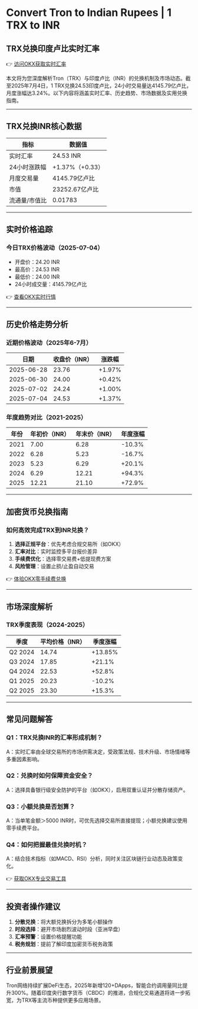 # Convert Tron to Indian Rupees | 1 TRX to INR

## TRX兑换印度卢比实时汇率

👉 [访问OKX获取实时汇率](https://bit.ly/okx_welcome)

本文将为您深度解析Tron（TRX）与印度卢比（INR）的兑换机制及市场动态。截至2025年7月4日，1 TRX兑换24.53印度卢比，24小时交易量达4145.79亿卢比，月度涨幅达3.24%。以下内容将涵盖实时汇率、历史趋势、市场数据及实用兑换指南。

---

## TRX兑换INR核心数据

| 指标                | 数据值          |
|---------------------|-----------------|
| 实时汇率            | 24.53 INR       |
| 24小时涨跌幅        | +1.37%（+0.33）|
| 月度交易量          | 4145.79亿卢比   |
| 市值                | 23252.67亿卢比  |
| 流通量/市值比       | 0.01783         |

---

## 实时价格追踪

### 今日TRX价格波动（2025-07-04）
- 开盘价：24.20 INR
- 最高价：24.53 INR
- 最低价：24.00 INR
- 24小时成交量：4145.79亿卢比

👉 [查看OKX实时行情](https://bit.ly/okx_welcome)

---

## 历史价格走势分析

### 近期价格波动（2025年6-7月）
| 日期       | 收盘价（INR） | 涨跌幅   |
|------------|---------------|----------|
| 2025-06-28 | 23.76         | +1.97%   |
| 2025-06-30 | 24.00         | +0.42%   |
| 2025-07-02 | 24.24         | +1.00%   |
| 2025-07-04 | 24.53         | +1.37%   |

### 年度趋势对比（2021-2025）
| 年份 | 年初价（INR） | 年末价（INR） | 年度涨幅 |
|------|---------------|---------------|----------|
| 2021 | 7.00          | 6.28          | -10.3%   |
| 2022 | 6.28          | 5.23          | -16.7%   |
| 2023 | 5.23          | 6.29          | +20.1%   |
| 2024 | 6.29          | 12.21         | +94.3%   |
| 2025 | 12.21         | 21.10         | +72.9%   |

---

## 加密货币兑换指南

### 如何高效完成TRX到INR兑换？

1. **选择正规平台**：优先考虑合规交易所（如OKX）
2. **汇率对比**：实时监控多平台报价差异
3. **手续费优化**：选择零交易费+低提现费方案
4. **风险管理**：设置止损/止盈自动交易

👉 [体验OKX零手续费兑换](https://bit.ly/okx_welcome)

---

## 市场深度解析

### TRX季度表现（2024-2025）
| 季度   | 平均价格（INR） | 季度涨幅 |
|--------|------------------|----------|
| Q2 2024| 14.74            | +13.85%  |
| Q3 2024| 17.85            | +21.1%   |
| Q4 2024| 22.53            | +52.8%   |
| Q1 2025| 20.23            | -10.2%   |
| Q2 2025| 23.30            | +15.3%   |

---

## 常见问题解答

### Q1：TRX兑换INR的汇率形成机制？
A：实时汇率由全球交易所的市场供需决定，受政策法规、技术升级、市场情绪等多重因素影响。

### Q2：兑换时如何保障资金安全？
A：选择具备银行级安全防护的平台（如OKX），启用双重认证并分散存储资产。

### Q3：小额兑换是否划算？
A：当单笔金额＞5000 INR时，可优先选择交易所直接提现；小额兑换建议使用零手续费平台。

### Q4：如何把握最佳兑换时机？
A：结合技术指标（如MACD、RSI）分析，同时关注区块链行业动态及政策变化。

👉 [获取OKX专业交易工具](https://bit.ly/okx_welcome)

---

## 投资者操作建议

1. **分散兑换**：将大额兑换拆分为多笔小额操作
2. **时段选择**：避开市场剧烈波动时段（亚洲早盘）
3. **汇率预警**：设置价格提醒功能
4. **税务规划**：提前了解印度加密货币税务政策

---

## 行业前景展望

Tron网络持续扩展DeFi生态，2025年新增120+DApps，智能合约调用量同比提升300%。随着印度央行数字货币（CBDC）的推进，合规化交易通道将进一步拓宽，为TRX等主流币种提供更多应用场景。